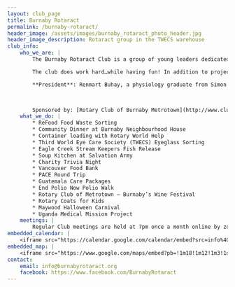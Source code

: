 ```yaml
---
layout: club_page
title: Burnaby Rotaract
permalink: /burnaby-rotaract/
header_image: /assets/images/burnaby_rotaract_photo_header.jpg
header_image_description: Rotaract group in the TWECS warehouse
club_info:
    who_we_are: |
        The Burnaby Rotaract Club is a group of young leaders dedicated to serving the global community, one innovative project at a time! Year-round projects include container loading with Rotary World Help and Community Dinner with the Burnaby Neighborhood House. In addition, the club spearheads the planning and execution of the PAcific Canadian Experience (PACE) roundtrip in partnership with local Rotaract Clubs from District 5040 and 5020.

        The club does work hard…while having fun! In addition to projects, the club conducts several socials throughout the year including Christmas, burger fundraisers and comedy nights! The club’s success would not be possible were it not for the amiable members, companionship with other Rotaract clubs in the district and the sponsorship of its sponsoring Rotary clubs who are dedicated to attend and support the club’s events. 

        **President**: Renmart Buhay, a physiology graduate from Simon Fraser University and researcher with a passion for public health and healthcare. Hobbies include writing, graphic illustration and breakdancing.

        

        Sponsored by: [Rotary Club of Burnaby Metrotown](http://www.clubrunner.ca/Portal/Home.aspx?cid=746), the [Rotary Club of Burnaby Deer Lake](http://www.clubrunner.ca/Portal/Home.aspx?cid=356), and the [Rotary Club of Burnaby](http://www.rotaryburnaby.org/)
    what_we_do: |
        * ReFood Food Waste Sorting 
        * Community Dinner at Burnaby Neighbourhood House 
        * Container loading with Rotary World Help
        * Third World Eye Care Society (TWECS) Eyeglass Sorting 
        * Eagle Creek Stream Keepers Fish Release 
        * Soup Kitchen at Salvation Army 
        * Charity Trivia Night 
        * Vancouver Food Bank 
        * PACE Round Trip 
        * Guatemala Care Packages 
        * End Polio Now Polio Walk 
        * Rotary Club of Metrotown – Burnaby’s Wine Festival 
        * Rotary Coats for Kids 
        * Maywood Halloween Carnival 
        * Uganda Medical Mission Project 
    meetings: |
        Regular Club meetings are held at 7pm once a month online by zoom.
embedded_calendar: |
    <iframe src="https://calendar.google.com/calendar/embed?src=info%40burnabyrotaract.org&amp;ctz=America%2FVancouver" style="border: 0" scrolling="no" width="100%" height="600" frameborder="0"></iframe>
embedded_map: |
    <iframe src="https://www.google.com/maps/embed?pb=!1m18!1m12!1m3!1d2605.691357705569!2d-123.00653858428404!3d49.22538017932514!2m3!1f0!2f0!3f0!3m2!1i1024!2i768!4f13.1!3m3!1m2!1s0x410b7f3f71654fdf%3A0x6823eff1bd41a100!2sBurnaby+Neighbourhood+House!5e0!3m2!1spt-BR!2sca!4v1509994912768" style="border: 0px none; pointer-events: none;" allowfullscreen="" width="600" height="600" frameborder="0"></iframe>
contact:
    email: info@burnabyrotaract.org
    facebook: https://www.facebook.com/BurnabyRotaract
---
```

